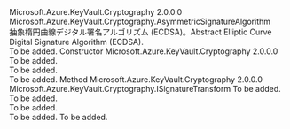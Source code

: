 <Type Name="Ecdsa" FullName="Microsoft.Azure.KeyVault.Cryptography.Algorithms.Ecdsa">
  <TypeSignature Language="C#" Value="public abstract class Ecdsa : Microsoft.Azure.KeyVault.Cryptography.AsymmetricSignatureAlgorithm" />
  <TypeSignature Language="ILAsm" Value=".class public auto ansi abstract beforefieldinit Ecdsa extends Microsoft.Azure.KeyVault.Cryptography.AsymmetricSignatureAlgorithm" />
  <TypeSignature Language="DocId" Value="T:Microsoft.Azure.KeyVault.Cryptography.Algorithms.Ecdsa" />
  <TypeSignature Language="VB.NET" Value="Public MustInherit Class Ecdsa&#xA;Inherits AsymmetricSignatureAlgorithm" />
  <TypeSignature Language="F#" Value="type Ecdsa = class&#xA;    inherit AsymmetricSignatureAlgorithm" />
  <AssemblyInfo>
    <AssemblyName>Microsoft.Azure.KeyVault.Cryptography</AssemblyName>
    <AssemblyVersion>2.0.0.0</AssemblyVersion>
  </AssemblyInfo>
  <Base>
    <BaseTypeName>Microsoft.Azure.KeyVault.Cryptography.AsymmetricSignatureAlgorithm</BaseTypeName>
  </Base>
  <Interfaces />
  <Docs>
    <summary>
            <span data-ttu-id="e5213-101">抽象楕円曲線デジタル署名アルゴリズム (ECDSA)。</span><span class="sxs-lookup"><span data-stu-id="e5213-101">Abstract Elliptic Curve Digital Signature Algorithm (ECDSA).</span></span>
            </summary>
    <remarks>To be added.</remarks>
  </Docs>
  <Members>
    <Member MemberName=".ctor">
      <MemberSignature Language="C#" Value="protected Ecdsa (string name);" />
      <MemberSignature Language="ILAsm" Value=".method familyhidebysig specialname rtspecialname instance void .ctor(string name) cil managed" />
      <MemberSignature Language="DocId" Value="M:Microsoft.Azure.KeyVault.Cryptography.Algorithms.Ecdsa.#ctor(System.String)" />
      <MemberSignature Language="VB.NET" Value="Protected Sub New (name As String)" />
      <MemberSignature Language="F#" Value="new Microsoft.Azure.KeyVault.Cryptography.Algorithms.Ecdsa : string -&gt; Microsoft.Azure.KeyVault.Cryptography.Algorithms.Ecdsa" Usage="new Microsoft.Azure.KeyVault.Cryptography.Algorithms.Ecdsa name" />
      <MemberType>Constructor</MemberType>
      <AssemblyInfo>
        <AssemblyName>Microsoft.Azure.KeyVault.Cryptography</AssemblyName>
        <AssemblyVersion>2.0.0.0</AssemblyVersion>
      </AssemblyInfo>
      <Parameters>
        <Parameter Name="name" Type="System.String" />
      </Parameters>
      <Docs>
        <param name="name">To be added.</param>
        <summary>To be added.</summary>
        <remarks>To be added.</remarks>
      </Docs>
    </Member>
    <Member MemberName="CreateSignatureTransform">
      <MemberSignature Language="C#" Value="protected static Microsoft.Azure.KeyVault.Cryptography.ISignatureTransform CreateSignatureTransform (System.Security.Cryptography.AsymmetricAlgorithm key, string algorithmName);" />
      <MemberSignature Language="ILAsm" Value=".method familystatic hidebysig class Microsoft.Azure.KeyVault.Cryptography.ISignatureTransform CreateSignatureTransform(class System.Security.Cryptography.AsymmetricAlgorithm key, string algorithmName) cil managed" />
      <MemberSignature Language="DocId" Value="M:Microsoft.Azure.KeyVault.Cryptography.Algorithms.Ecdsa.CreateSignatureTransform(System.Security.Cryptography.AsymmetricAlgorithm,System.String)" />
      <MemberSignature Language="VB.NET" Value="Protected Shared Function CreateSignatureTransform (key As AsymmetricAlgorithm, algorithmName As String) As ISignatureTransform" />
      <MemberSignature Language="F#" Value="static member CreateSignatureTransform : System.Security.Cryptography.AsymmetricAlgorithm * string -&gt; Microsoft.Azure.KeyVault.Cryptography.ISignatureTransform" Usage="Microsoft.Azure.KeyVault.Cryptography.Algorithms.Ecdsa.CreateSignatureTransform (key, algorithmName)" />
      <MemberType>Method</MemberType>
      <AssemblyInfo>
        <AssemblyName>Microsoft.Azure.KeyVault.Cryptography</AssemblyName>
        <AssemblyVersion>2.0.0.0</AssemblyVersion>
      </AssemblyInfo>
      <ReturnValue>
        <ReturnType>Microsoft.Azure.KeyVault.Cryptography.ISignatureTransform</ReturnType>
      </ReturnValue>
      <Parameters>
        <Parameter Name="key" Type="System.Security.Cryptography.AsymmetricAlgorithm" />
        <Parameter Name="algorithmName" Type="System.String" />
      </Parameters>
      <Docs>
        <param name="key">To be added.</param>
        <param name="algorithmName">To be added.</param>
        <summary>To be added.</summary>
        <returns>To be added.</returns>
        <remarks>To be added.</remarks>
      </Docs>
    </Member>
  </Members>
</Type>